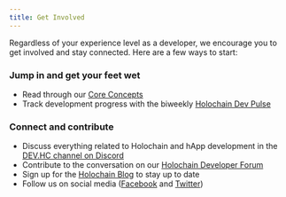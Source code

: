 ```yaml
---
title: Get Involved
---
```


Regardless of your experience level as a developer, we encourage you to get involved and stay connected. Here are a few ways to start:

### Jump in and get your feet wet

* Read through our [Core Concepts](/concepts/1_the_basics/)
* Track development progress with the biweekly [Holochain Dev Pulse](https://blog.holochain.org/tag/dev-pulse/)

### Connect and contribute

* Discuss everything related to Holochain and hApp development in the [DEV.HC channel on Discord](https://discord.com/invite/DE9dtFXjZb)
* Contribute to the conversation on our [Holochain Developer Forum](https://forum.holochain.org/)
* Sign up for the [Holochain Blog](https://blog.holochain.org#subscribe-form-inline) to stay up to date
* Follow us on social media ([Facebook](https://www.facebook.com/holochain.design) and [Twitter](https://twitter.com/holochain))
